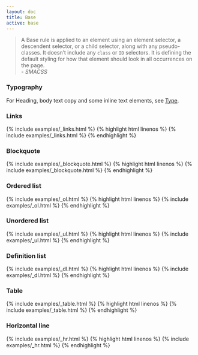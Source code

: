 ```yaml
---
layout: doc
title: Base
active: base
---
```


<blockquote cite="http://smacss.com">
	<p>
		A Base rule is applied to an element using an element selector, a descendent selector, or a child selector, along with any pseudo-classes. It doesn’t include any <code>class</code> or <code>ID</code> selectors. It is defining the default styling for how that element should look in all occurrences on the page.<br />
		<em> - SMACSS</em>
	</p>
</blockquote>


<h3 class="panel-doc__heading">Typography</h3>
For Heading, body text copy and some inline text elements, see <a title="Type" href="{{ site.baseurl }}/doc/type">Type</a>.

<h3 class="panel-doc__heading">Links</h3>
{% include examples/_links.html %}
{% highlight html linenos %}
	{% include examples/_links.html %}
{% endhighlight %}


<h3 class="panel-doc__heading">Blockquote</h3>
{% include examples/_blockquote.html %}
{% highlight html linenos %}
	{% include examples/_blockquote.html %}
{% endhighlight %}


<h3 class="panel-doc__heading">Ordered list</h3>
{% include examples/_ol.html %}
{% highlight html linenos %}
	{% include examples/_ol.html %}
{% endhighlight %}


<h3 class="panel-doc__heading">Unordered list</h3>
{% include examples/_ul.html %}
{% highlight html linenos %}
	{% include examples/_ul.html %}
{% endhighlight %}


<h3 class="panel-doc__heading">Definition list</h3>
{% include examples/_dl.html %}
{% highlight html linenos %}
	{% include examples/_dl.html %}
{% endhighlight %}


<h3 class="panel-doc__heading">Table</h3>
{% include examples/_table.html %}
{% highlight html linenos %}
	{% include examples/_table.html %}
{% endhighlight %}


<h3 class="panel-doc__heading">Horizontal line</h3>
{% include examples/_hr.html %}
{% highlight html linenos %}
	{% include examples/_hr.html %}
{% endhighlight %}


